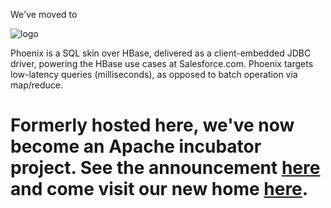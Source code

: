 We've moved to 

![logo](http://forcedotcom.github.com/phoenix/images/logo.jpg)

Phoenix is a SQL skin over HBase, delivered as a client-embedded JDBC driver, powering the HBase use cases at Salesforce.com. Phoenix targets low-latency queries (milliseconds), as opposed to batch operation via map/reduce.

# Formerly hosted here, we've now become an Apache incubator project. See the announcement [here](http://phoenix-hbase.blogspot.com/2014/01/our-move-to-apache-is-now-complete.html) and come visit our new home [here](http://phoenix.incubator.apache.org/).
